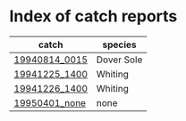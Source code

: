 # Index of catch reports

catch | species |
------|---------|
[19940814_0015](19940814_0015.md) | Dover Sole |
[19941225_1400](19941225_1400.md) | Whiting |
[19941226_1400](19941226_1400.md) | Whiting |
[19950401_none](19950401_none.md) | none |
